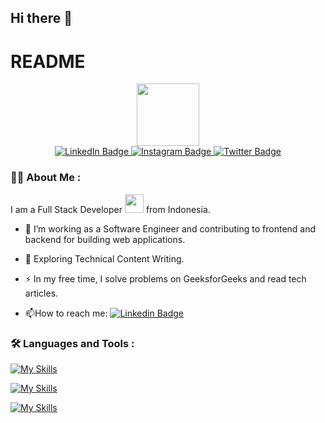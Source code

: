 ## Hi there 👋 
# README

<div id="header" align="center">
  <img src="https://media.giphy.com/media/M9gbBd9nbDrOTu1Mqx/giphy.gif" width="100"/>
</div>
<div id="badges" align="center">
  <a href="https://www.linkedin.com/in/taufiqurrahman-taufiq-909242224/">
    <img src="https://img.shields.io/badge/LinkedIn-blue?style=for-the-badge&logo=linkedin&logoColor=white" alt="LinkedIn Badge"/>
  </a>
  <a href="https://www.instagram.com/taufiqurrahman_022/">
    <img src="https://img.shields.io/badge/YouTube-red?style=for-the-badge&logo=instagram&logoColor=white" alt="Instagram Badge"/>
  </a>
  <a href="https://www.facebook.com/taufiqurrahman_022/">
    <img src="https://img.shields.io/badge/Twitter-blue?style=for-the-badge&logo=facebook&logoColor=white" alt="Twitter Badge"/>
  </a>
</div>

### :woman_technologist: About Me :
I am a Full Stack Developer <img src="https://media.giphy.com/media/WUlplcMpOCEmTGBtBW/giphy.gif" width="30"> from Indonesia.

- :telescope: I’m working as a Software Engineer and contributing to frontend and backend for building web applications.

- :seedling: Exploring Technical Content Writing.

- :zap: In my free time, I solve problems on GeeksforGeeks and read tech articles.

- :mailbox:How to reach me: [![Linkedin Badge](https://img.shields.io/badge/-kakbar-blue?style=flat&logo=Linkedin&logoColor=white)](your-linkedin-url)

### :hammer_and_wrench: Languages and Tools :

[![My Skills](https://skillicons.dev/icons?i=html,css,js,php,laravel,react,bootstrap,mysql,postgres,vue,flutter,figma)](https://skillicons.dev)

[![My Skills](https://skillicons.dev/icons?i=vscode,git,github,jquery)](https://skillicons.dev)

[![My Skills](https://skillicons.dev/icons?i=notion,ps,ai)](https://skillicons.dev)


<!--
**taufiqurrahmantaufiqq/taufiqurrahmantaufiqq** is a ✨ _special_ ✨ repository because its `README.md` (this file) appears on your GitHub profile.

Here are some ideas to get you started:

- 🔭 I’m currently working on ...
- 🌱 I’m currently learning ...
- 👯 I’m looking to collaborate on ...
- 🤔 I’m looking for help with ...
- 💬 Ask me about ...
- 📫 How to reach me: ...
- 😄 Pronouns: ...
- ⚡ Fun fact: ...
-->
